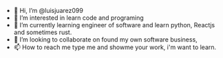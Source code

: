 - 👋 Hi, I’m @luisjuarez099
- 👀 I’m interested in learn code and programing 
- 🌱 I’m currently learning engineer of software and learn python, Reactjs and sometimes rust. 
- 💞️ I’m looking to collaborate on found my own software business,
- 📫 How to reach me type me and showme your work, i'm want to learn. 

<!---
luisjuarez099/luisjuarez099 is a ✨ special ✨ repository because its `README.md` (this file) appears on your GitHub profile.
You can click the Preview link to take a look at your changes.
--->
